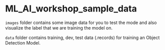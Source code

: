 # ML_AI_workshop_sample_data

`images` folder contains some image data for you to test the mode and also visualize the label that we are training the model on. 

 `data` folder contains training, dev, test data (.records) for training an Object Detection Model. 
